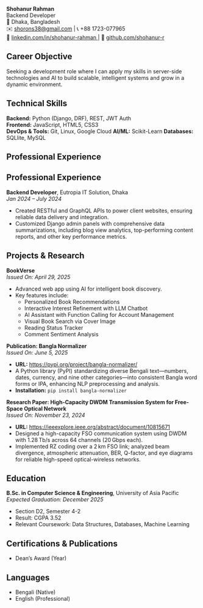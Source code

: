 
**Shohanur Rahman**  
Backend Developer  
📍 Dhaka, Bangladesh  
✉️ shorons38@gmail.com  |  📞 +88 1723-077965  
🔗 [linkedin.com/in/shohanur-rahman ](https://www.linkedin.com/in/shohanur-rahman-4a935232a/) |  🐙 [github.com/shohanur-r](https://github.com/shohanur-shoron)



## Career Objective
Seeking a development role where I can apply my skills in server-side technologies and AI to build scalable, intelligent systems and grow in a dynamic environment.



## Technical Skills
**Backend:** Python (Django, DRF), REST, JWT Auth  
**Frontend:** JavaScript, HTML5, CSS3  
**DevOps & Tools:** Git, Linux, Google Cloud
**AI/ML:** Scikit-Learn
**Databases:** SQLlite, MySQL



## Professional Experience

## Professional Experience

**Backend Developer**, Eutropia IT Solution, Dhaka  
*Jan 2024 – July 2024*  
- Created RESTful and GraphQL APIs to power client websites, ensuring reliable data delivery and integration.  
- Customized Django admin panels with comprehensive data summarizations, including blog view analytics, top-performing content reports, and other key performance metrics.  




## Projects & Research

**BookVerse**  
*Issued On: April 29, 2025*  
- Advanced web app using AI for intelligent book discovery.  
- Key features include:  
  - Personalized Book Recommendations  
  - Interactive Interest Refinement with LLM Chatbot  
  - AI Assistant with Function Calling for Account Management  
  - Visual Book Search via Cover Image  
  - Reading Status Tracker  
  - Comment Sentiment Analysis  

**Publication: Bangla Normalizer**  
*Issued On: June 5, 2025*  
- **URL:** https://pypi.org/project/bangla-normalizer/  
- A Python library (PyPI) standardizing diverse Bengali text—numbers, dates, currency, and nine other categories—into consistent Bangla word forms or IPA, enhancing NLP preprocessing and analysis.  
- **Installation:** `pip install bangla-normalizer`

**Research Paper: High-Capacity DWDM Transmission System for Free-Space Optical Network**  
*Issued On: November 23, 2024*  
- **URL:** https://ieeexplore.ieee.org/abstract/document/10815671  
- Designed a high-capacity FSO communication system using DWDM with 1.28 Tb/s across 64 channels (20 Gbps each).  
- Implemented RZ coding over a 2 km FSO link; analyzed beam divergence, atmospheric attenuation, BER, Q-factor, and eye diagrams for reliable high-speed optical-wireless networks.



## Education
**B.Sc. in Computer Science & Engineering**, University of Asia Pacific  
*Expected Graduation: December 2025*  
- Section D2, Semester 4-2  
- Result: CGPA 3.52  
- Relevant Coursework: Data Structures, Databases, Machine Learning



## Certifications & Publications
- Dean’s Award (Year)



## Languages
- Bengali (Native)  
- English (Professional)
